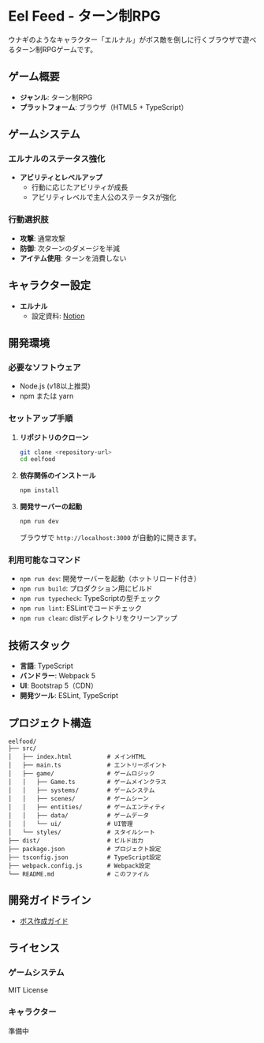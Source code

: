# Eel Feed - ターン制RPG

ウナギのようなキャラクター「エルナル」がボス敵を倒しに行くブラウザで遊べるターン制RPGゲームです。

## ゲーム概要

- **ジャンル**: ターン制RPG
- **プラットフォーム**: ブラウザ（HTML5 + TypeScript）

## ゲームシステム

### エルナルのステータス強化

- **アビリティとレベルアップ**
  - 行動に応じたアビリティが成長
  - アビリティレベルで主人公のステータスが強化

### 行動選択肢

- **攻撃**: 通常攻撃
- **防御**: 次ターンのダメージを半減
- **アイテム使用**: ターンを消費しない

## キャラクター設定

- **エルナル**
  - 設定資料: [Notion](https://tonbonotion01.notion.site/mycharacter-elnal)

## 開発環境

### 必要なソフトウェア

- Node.js (v18以上推奨)
- npm または yarn

### セットアップ手順

1. **リポジトリのクローン**

   ```bash
   git clone <repository-url>
   cd eelfood
   ```

2. **依存関係のインストール**

   ```bash
   npm install
   ```

3. **開発サーバーの起動**

   ```bash
   npm run dev
   ```

   ブラウザで `http://localhost:3000` が自動的に開きます。

### 利用可能なコマンド

- `npm run dev`: 開発サーバーを起動（ホットリロード付き）
- `npm run build`: プロダクション用にビルド
- `npm run typecheck`: TypeScriptの型チェック
- `npm run lint`: ESLintでコードチェック
- `npm run clean`: distディレクトリをクリーンアップ

## 技術スタック

- **言語**: TypeScript
- **バンドラー**: Webpack 5
- **UI**: Bootstrap 5（CDN）
- **開発ツール**: ESLint, TypeScript

## プロジェクト構造

```text
eelfood/
├── src/
│   ├── index.html          # メインHTML
│   ├── main.ts             # エントリーポイント
│   ├── game/               # ゲームロジック
│   │   ├── Game.ts         # ゲームメインクラス
│   │   ├── systems/        # ゲームシステム
│   │   ├── scenes/         # ゲームシーン
│   │   ├── entities/       # ゲームエンティティ
│   │   ├── data/           # ゲームデータ
│   │   └── ui/             # UI管理
│   └── styles/             # スタイルシート
├── dist/                   # ビルド出力
├── package.json            # プロジェクト設定
├── tsconfig.json           # TypeScript設定
├── webpack.config.js       # Webpack設定
└── README.md               # このファイル
```

## 開発ガイドライン

- [ボス作成ガイド](docs/boss-creation-guide.md)

## ライセンス

### ゲームシステム

MIT License

### キャラクター

準備中
